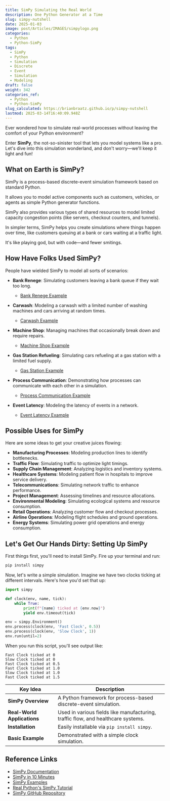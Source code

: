 ```yaml
---
title: SimPy Simulating the Real World
description: One Python Generator at a Time
slug: simpy-nutshell
date: 2025-01-03
image: post/Articles/IMAGES/simpylogo.png
categories:
  - Python
  - Python-SimPy
tags:
  - SimPy
  - Python
  - Simulation
  - Discrete
  - Event
  - Simulation
  - Modeling
draft: false
weight: 342
categories_ref:
  - Python
  - Python-SimPy
slug_calculated: https://brianbraatz.github.io/p/simpy-nutshell
lastmod: 2025-03-14T16:40:09.948Z
---
```

Ever wondered how to simulate real-world processes without leaving the comfort of your Python environment?

Enter **SimPy**, the not-so-sinister tool that lets you model systems like a pro. Let's dive into this simulation wonderland, and don't worry—we'll keep it light and fun!

## What on Earth is SimPy?

SimPy is a process-based discrete-event simulation framework based on standard Python.

It allows you to model active components such as customers, vehicles, or agents as simple Python generator functions.

SimPy also provides various types of shared resources to model limited capacity congestion points (like servers, checkout counters, and tunnels).

In simpler terms, SimPy helps you create simulations where things happen over time, like customers queuing at a bank or cars waiting at a traffic light.

It's like playing god, but with code—and fewer smitings.

## How Have Folks Used SimPy?

People have wielded SimPy to model all sorts of scenarios:

* **Bank Renege**: Simulating customers leaving a bank queue if they wait too long.
  * [Bank Renege Example](https://simpy.readthedocs.io/en/latest/examples/bank_renege.html)

* **Carwash**: Modeling a carwash with a limited number of washing machines and cars arriving at random times.
  * [Carwash Example](https://simpy.readthedocs.io/en/latest/examples/carwash.html)

* **Machine Shop**: Managing machines that occasionally break down and require repairs.
  * [Machine Shop Example](https://simpy.readthedocs.io/en/latest/examples/machine_shop.html)

* **Gas Station Refueling**: Simulating cars refueling at a gas station with a limited fuel supply.
  * [Gas Station Example](https://simpy.readthedocs.io/en/latest/examples/gas_station_refuel.html)

* **Process Communication**: Demonstrating how processes can communicate with each other in a simulation.
  * [Process Communication Example](https://simpy.readthedocs.io/en/latest/examples/process_communication.html)

* **Event Latency**: Modeling the latency of events in a network.
  * [Event Latency Example](https://simpy.readthedocs.io/en/latest/examples/event_latency.html)

## Possible Uses for SimPy

Here are some ideas to get your creative juices flowing:

* **Manufacturing Processes**: Modeling production lines to identify bottlenecks.
* **Traffic Flow**: Simulating traffic to optimize light timings.
* **Supply Chain Management**: Analyzing logistics and inventory systems.
* **Healthcare Systems**: Modeling patient flow in hospitals to improve service delivery.
* **Telecommunications**: Simulating network traffic to enhance performance.
* **Project Management**: Assessing timelines and resource allocations.
* **Environmental Modeling**: Simulating ecological systems and resource consumption.
* **Retail Operations**: Analyzing customer flow and checkout processes.
* **Airline Operations**: Modeling flight schedules and ground operations.
* **Energy Systems**: Simulating power grid operations and energy consumption.

## Let's Get Our Hands Dirty: Setting Up SimPy

First things first, you'll need to install SimPy. Fire up your terminal and run:

```bash
pip install simpy
```

Now, let's write a simple simulation. Imagine we have two clocks ticking at different intervals. Here's how you'd set that up:

```python
import simpy

def clock(env, name, tick):
    while True:
        print(f"{name} ticked at {env.now}")
        yield env.timeout(tick)

env = simpy.Environment()
env.process(clock(env, 'Fast Clock', 0.5))
env.process(clock(env, 'Slow Clock', 1))
env.run(until=2)
```

When you run this script, you'll see output like:

```
Fast Clock ticked at 0
Slow Clock ticked at 0
Fast Clock ticked at 0.5
Fast Clock ticked at 1.0
Slow Clock ticked at 1.0
Fast Clock ticked at 1.5
```

| Key Idea                    | Description                                                                      |
| --------------------------- | -------------------------------------------------------------------------------- |
| **SimPy Overview**          | A Python framework for process-based discrete-event simulation.                  |
| **Real-World Applications** | Used in various fields like manufacturing, traffic flow, and healthcare systems. |
| **Installation**            | Easily installable via `pip install simpy`.                                      |
| **Basic Example**           | Demonstrated with a simple clock simulation.                                     |

## Reference Links

* [SimPy Documentation](https://simpy.readthedocs.io/en/latest/)
* [SimPy in 10 Minutes](https://simpy.readthedocs.io/en/latest/simpy_intro/index.html)
* [SimPy Examples](https://simpy.readthedocs.io/en/latest/examples/index.html)
* [Real Python's SimPy Tutorial](https://realpython.com/simpy-simulating-with-python/)
* [SimPy GitHub Repository](https://github.com/simpy/simpy)
